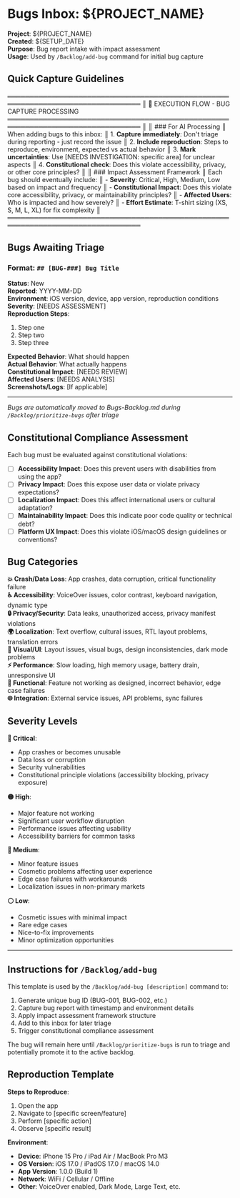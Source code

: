 # Bugs Inbox: ${PROJECT_NAME}
<!-- Template Version: 0 | ContextKit: 0.0.0 | Updated: 2025-09-13 -->

**Project**: ${PROJECT_NAME}  
**Created**: ${SETUP_DATE}  
**Purpose**: Bug report intake with impact assessment  
**Usage**: Used by `/Backlog/add-bug` command for initial bug capture

## Quick Capture Guidelines

════════════════════════════════════════════════════════════════════════════════
║ 🤖 EXECUTION FLOW - BUG CAPTURE PROCESSING
════════════════════════════════════════════════════════════════════════════════
║
║ ### For AI Processing
║ When adding bugs to this inbox:
║ 1. **Capture immediately**: Don't triage during reporting - just record the issue
║ 2. **Include reproduction**: Steps to reproduce, environment, expected vs actual behavior
║ 3. **Mark uncertainties**: Use [NEEDS INVESTIGATION: specific area] for unclear aspects
║ 4. **Constitutional check**: Does this violate accessibility, privacy, or other core principles?
║
║ ### Impact Assessment Framework
║ Each bug should eventually include:
║ - **Severity**: Critical, High, Medium, Low based on impact and frequency
║ - **Constitutional Impact**: Does this violate core accessibility, privacy, or maintainability principles?
║ - **Affected Users**: Who is impacted and how severely?
║ - **Effort Estimate**: T-shirt sizing (XS, S, M, L, XL) for fix complexity
║
════════════════════════════════════════════════════════════════════════════════

## Bugs Awaiting Triage

### Format: `## [BUG-###] Bug Title`
**Status**: New  
**Reported**: YYYY-MM-DD  
**Environment**: iOS version, device, app version, reproduction conditions  
**Severity**: [NEEDS ASSESSMENT]  
**Reproduction Steps**: 
1. Step one
2. Step two
3. Step three

**Expected Behavior**: What should happen  
**Actual Behavior**: What actually happens  
**Constitutional Impact**: [NEEDS REVIEW]  
**Affected Users**: [NEEDS ANALYSIS]  
**Screenshots/Logs**: [If applicable]

---

*Bugs are automatically moved to Bugs-Backlog.md during `/Backlog/prioritize-bugs` after triage*

## Constitutional Compliance Assessment

Each bug must be evaluated against constitutional violations:
- [ ] **Accessibility Impact**: Does this prevent users with disabilities from using the app?
- [ ] **Privacy Impact**: Does this expose user data or violate privacy expectations?
- [ ] **Localization Impact**: Does this affect international users or cultural adaptation?
- [ ] **Maintainability Impact**: Does this indicate poor code quality or technical debt?
- [ ] **Platform UX Impact**: Does this violate iOS/macOS design guidelines or conventions?

## Bug Categories

**💥 Crash/Data Loss**: App crashes, data corruption, critical functionality failure  
**♿ Accessibility**: VoiceOver issues, color contrast, keyboard navigation, dynamic type  
**🔒 Privacy/Security**: Data leaks, unauthorized access, privacy manifest violations  
**🌍 Localization**: Text overflow, cultural issues, RTL layout problems, translation errors  
**🎨 Visual/UI**: Layout issues, visual bugs, design inconsistencies, dark mode problems  
**⚡ Performance**: Slow loading, high memory usage, battery drain, unresponsive UI  
**🔧 Functional**: Feature not working as designed, incorrect behavior, edge case failures  
**🌐 Integration**: External service issues, API problems, sync failures

## Severity Levels

**🔴 Critical**: 
- App crashes or becomes unusable
- Data loss or corruption
- Security vulnerabilities
- Constitutional principle violations (accessibility blocking, privacy exposure)

**🟡 High**:
- Major feature not working
- Significant user workflow disruption
- Performance issues affecting usability
- Accessibility barriers for common tasks

**🔵 Medium**:
- Minor feature issues
- Cosmetic problems affecting user experience
- Edge case failures with workarounds
- Localization issues in non-primary markets

**⚪ Low**:
- Cosmetic issues with minimal impact
- Rare edge cases
- Nice-to-fix improvements
- Minor optimization opportunities

---

## Instructions for `/Backlog/add-bug`

This template is used by the `/Backlog/add-bug [description]` command to:
1. Generate unique bug ID (BUG-001, BUG-002, etc.)
2. Capture bug report with timestamp and environment details
3. Apply impact assessment framework structure
4. Add to this inbox for later triage
5. Trigger constitutional compliance assessment

The bug will remain here until `/Backlog/prioritize-bugs` is run to triage and potentially promote it to the active backlog.

## Reproduction Template

**Steps to Reproduce**:
1. Open the app
2. Navigate to [specific screen/feature]
3. Perform [specific action]
4. Observe [specific result]

**Environment**:
- **Device**: iPhone 15 Pro / iPad Air / MacBook Pro M3
- **OS Version**: iOS 17.0 / iPadOS 17.0 / macOS 14.0
- **App Version**: 1.0.0 (Build 1)
- **Network**: WiFi / Cellular / Offline
- **Other**: VoiceOver enabled, Dark Mode, Large Text, etc.